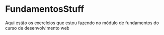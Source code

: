 # FundamentosStuff

Aqui estão os exercícios que estou fazendo no módulo de fundamentos do curso de desenvolvimento web
